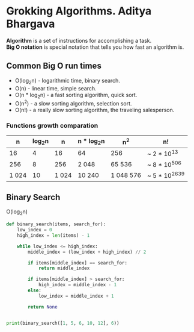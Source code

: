 # Grokking Algorithms. Aditya Bhargava

**Algorithm** is a set of instructions for accomplishing a task.  
**Big O notation** is special notation that tells you how fast an algorithm is.


## Common Big O run times

- O(log<sub>2</sub>n) - logarithmic time, binary search.
- O(n) - linear time, simple search.
- O(n * log<sub>2</sub>n) - a fast sorting algorithm, quick sort.
- O(n<sup>2</sup>) - a slow sorting algorithm, selection sort.
- O(n!) - a really slow sorting algorithm, the traveling salesperson.


### Functions growth comparation

n | log<sub>2</sub>n | n | n * log<sub>2</sub>n | n<sup>2</sup> | n!
--|------------------|---|----------------------|---------------|---
16 | 4 | 16 | 64 | 256 | ~ 2 * 10<sup>13</sup>
256 | 8 | 256 | 2 048 | 65 536 | ~ 8 * 10<sup>506</sup>
1 024 | 10 | 1 024 | 10 240 | 1 048 576 | ~ 5 * 10<sup>2639</sup>


## Binary Search

O(log<sub>2</sub>n)

```python
def binary_search(items, search_for):
    low_index = 0
    high_index = len(items) - 1

    while low_index <= high_index:
        middle_index = (low_index + high_index) // 2

        if items[middle_index] == search_for:
            return middle_index

        if items[middle_index] > search_for:
            high_index = middle_index - 1
        else:
            low_index = middle_index + 1

        return None


print(binary_search([1, 5, 6, 10, 12], 6))
```
